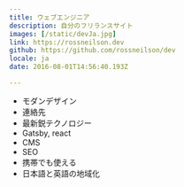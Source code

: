 ```yaml
---
title: ウェブエンジニア
description: 自分のフリランスサイト
images: [/static/devJa.jpg]
link: https://rossneilson.dev
github: https://github.com/rossneilson/dev
locale: ja
date: 2016-08-01T14:56:40.193Z

---
```

* モダンデザイン
* 連絡先
* 最新鋭テクノロジー
* Gatsby, react
* CMS
* SEO
* 携帯でも使える
* 日本語と英語の地域化